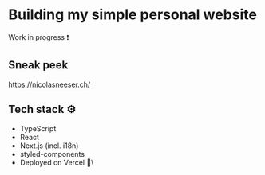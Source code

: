 # Building my simple personal website

Work in progress ❗

## Sneak peek

https://nicolasneeser.ch/

## Tech stack ⚙️

- TypeScript
- React
- Next.js (incl. i18n)
- styled-components
- Deployed on Vercel 🚀\

